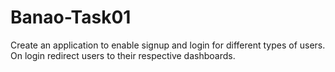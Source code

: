# Banao-Task01
Create an application to enable signup and login for different types of users. On login redirect users to their respective dashboards.
